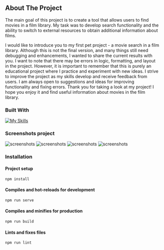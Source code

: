<!-- ABOUT THE PROJECT -->
## About The Project

The main goal of this project is to create a tool that allows users to find movies in a film library. My task was to develop search functionality and the ability to switch to external resources to obtain additional information about films.

I would like to introduce you to my first pet project - a movie search in a film library. Although this is not the final version, and many things still need debugging and enhancements, I wanted to share the current results with you. I want to note that there may be errors in logic, formatting, and layout in the project. However, it is important to remember that this is purely an educational project where I practice and experiment with new ideas. I strive to improve the project as my skills develop and receive feedback from users. I am always open to suggestions and ideas for improving functionality and fixing errors. Thank you for taking a look at my project! I hope you enjoy it and find useful information about movies in the film library.

### Built With

[![My Skills](https://skillicons.dev/icons?i=js,html,css,vue)](https://skillicons.dev)


### Screenshots project 

![screenshots](https://github.com/molsrg/movie-seeker/assets/139114308/d4b50185-a364-484c-8d16-0a93b00b1ef3)
![screenshots](https://github.com/molsrg/movie-seeker/assets/139114308/db6bb815-6156-4d2e-af86-cda56a02fd92)
![screenshots](https://github.com/molsrg/movie-seeker/assets/139114308/26e4d594-e285-42c3-9775-48de1f90d9f9)
![screenshots](https://github.com/molsrg/movie-seeker/assets/139114308/37027c81-c6b4-42c3-8eb4-f7954b5fb30f)


### Installation

#### Project setup
```
npm install
```

#### Compiles and hot-reloads for development
```
npm run serve
```

#### Compiles and minifies for production
```
npm run build
```

#### Lints and fixes files
```
npm run lint
```







